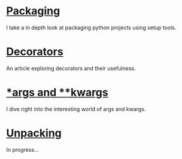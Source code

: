 # [Packaging](packaging/)

I take a in depth look at packaging python projects using setup tools.

# [Decorators](decorators/)

An article exploring decorators and their usefulness.

# [*args and **kwargs](args_kwargs)

I dive right into the interesting world of args and kwargs.

# [Unpacking](../articles/unpacking/)

In progress...